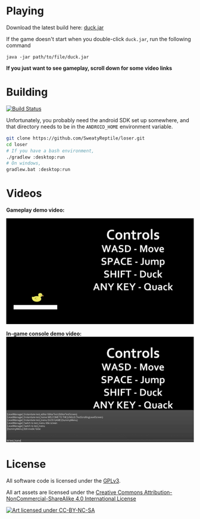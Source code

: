 Playing
=======
Download the latest build here: [duck.jar](https://github.com/SweatyReptile/loser/releases)

If the game doesn't start when you double-click `duck.jar`, run the following command
```
java -jar path/to/file/duck.jar
```

**If you just want to see gameplay, scroll down for some video links**

Building
========
[![Build Status](https://travis-ci.org/SweatyReptile/loser.svg?branch=develop)](https://travis-ci.org/SweatyReptile/loser)

Unfortunately, you probably need the android SDK set up somewhere, and that directory needs to be in the `ANDROID_HOME` environment variable.

```bash
git clone https://github.com/SweatyReptile/loser.git
cd loser
# If you have a bash environment,
./gradlew :desktop:run
# On windows,
gradlew.bat :desktop:run
```

Videos
======
**Gameplay demo video:**

<a href="https://youtu.be/tGQSMRsMdI8" target="_blank">![Gameplay](assetsrc/images/screenshots/gameplay.png?raw=true)</a>

**In-game console demo video:**
<a href="https://youtu.be/7PblE93kbjA" target="_blank">![Console Demo](assetsrc/images/screenshots/console.png?raw=true)</a>

License
=======

All software code is licensed under the [GPLv3](https://www.gnu.org/licenses/gpl.html).

All art assets are licensed under the [Creative Commons Attribution-NonCommercial-ShareAlike 4.0 International License](http://creativecommons.org/licenses/by-nc-sa/4.0/)

[![Art licensed under CC-BY-NC-SA](http://i.creativecommons.org/l/by-nc-sa/4.0/88x31.png)](http://creativecommons.org/licenses/by-nc-sa/4.0/)
